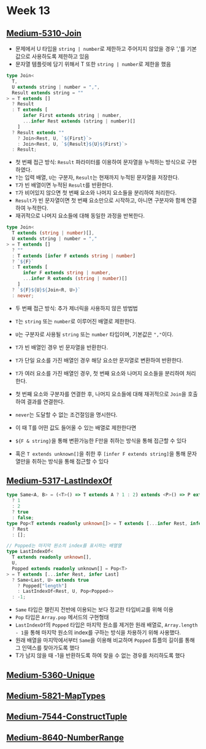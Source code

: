 # Week 13

## [Medium-5310-Join](./medium/5310-join.ts)

- 문제에서 U 타입을 `string | number`로 제한하고 주어지지 않았을 경우 ','를 기본값으로 사용하도록 제한하고 있음
- 문자열 템플릿에 담기 위해서 T 또한 `string | number`로 제한을 했음

```ts
type Join<
  T,
  U extends string | number = ",",
  Result extends string = ""
> = T extends []
  ? Result
  : T extends [
      infer First extends string | number,
      ...infer Rest extends (string | number)[]
    ]
  ? Result extends ""
    ? Join<Rest, U, `${First}`>
    : Join<Rest, U, `${Result}${U}${First}`>
  : Result;
```

- 첫 번째 접근 방식: `Result` 파라미터를 이용하여 문자열을 누적하는 방식으로 구현하였다.
- `T`는 입력 배열, `U`는 구분자, `Result`는 현재까지 누적된 문자열을 저장한다.
- `T`가 빈 배열이면 누적된 `Result`를 반환한다.
- `T`가 비어있지 않으면 첫 번째 요소와 나머지 요소들을 분리하여 처리한다.
- `Result`가 빈 문자열이면 첫 번째 요소만으로 시작하고, 아니면 구분자와 함께 연결하여 누적한다.
- 재귀적으로 나머지 요소들에 대해 동일한 과정을 반복한다.

```ts
type Join<
  T extends (string | number)[],
  U extends string | number = ","
> = T extends []
  ? ""
  : T extends [infer F extends string | number]
  ? `${F}`
  : T extends [
      infer F extends string | number,
      ...infer R extends (string | number)[]
    ]
  ? `${F}${U}${Join<R, U>}`
  : never;
```

- 두 번째 접근 방식: 추가 제너릭을 사용하지 않은 방법법
- `T`는 `string` 또는 `number`로 이루어진 배열로 제한한다.
- `U`는 구분자로 사용될 `string` 또는 `number` 타입이며, 기본값은 `","`이다.
- `T`가 빈 배열인 경우 빈 문자열을 반환한다.
- `T`가 단일 요소를 가진 배열인 경우 해당 요소만 문자열로 변환하여 반환한다.
- `T`가 여러 요소를 가진 배열인 경우, 첫 번째 요소와 나머지 요소들을 분리하여 처리한다.
- 첫 번째 요소와 구분자를 연결한 후, 나머지 요소들에 대해 재귀적으로 `Join`을 호출하여 결과를 연결한다.
- `never`는 도달할 수 없는 조건절임을 명시한다.

- 이 때 T를 어떤 값도 들어올 수 있는 배열로 제한한다면
- `${F & string}`을 통해 변환가능한 F만을 취하는 방식을 통해 접근할 수 있다
- 혹은 `T extends unknown[]`을 취한 후 `[infer F extends string]`을 통해 문자열만을 취하는 방식을 통해 접근할 수 있다

## [Medium-5317-LastIndexOf](./medium/5317-lastindexof.ts)

```ts
type Same<A, B> = (<T>() => T extends A ? 1 : 2) extends <P>() => P extends B
  ? 1
  : 2
  ? true
  : false;
type Pop<T extends readonly unknown[]> = T extends [...infer Rest, infer _]
  ? Rest
  : [];

// Popped는 마지막 원소의 index를 표시하는 배열열
type LastIndexOf<
  T extends readonly unknown[],
  U,
  Popped extends readonly unknown[] = Pop<T>
> = T extends [...infer Rest, infer Last]
  ? Same<Last, U> extends true
    ? Popped["length"]
    : LastIndexOf<Rest, U, Pop<Popped>>
  : -1;
```

- `Same` 타입은 챌린지 전반에 이용되는 보다 정교한 타입비교를 위해 이용
- `Pop` 타입은 `Array.pop` 메서드의 구현형태
- `LastIndexOf`의 `Popped` 타입은 마지막 원소를 제거한 원래 배열로, `Array.length - 1`을 통해 마지막 원소의 index를 구하는 방식을 차용하기 위해 사용했다.
- 원래 배열을 마지막에서부터 `Same`을 이용해 비교하며 `Popped` 튜플의 길이를 통해 그 인덱스를 찾아가도록 했다
- T가 남지 않을 때 -1을 반환하도록 하여 찾을 수 없는 경우를 처리하도록 했다

## [Medium-5360-Unique](./medium/5360-unique.ts)

## [Medium-5821-MapTypes](./medium/5821-maptypes.ts)

## [Medium-7544-ConstructTuple](./medium/7544-construct-tuple.ts)

## [Medium-8640-NumberRange](./medium/8640-number-range.ts)
